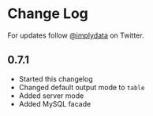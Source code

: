 # Change Log

For updates follow [@implydata](https://twitter.com/implydata) on Twitter.

## 0.7.1

- Started this changelog
- Changed default output mode to `table`
- Added server mode
- Added MySQL facade
